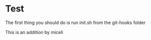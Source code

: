 # Test
The first thing you should do is run init.sh from the git-hooks folder

This is an addition by miceli

